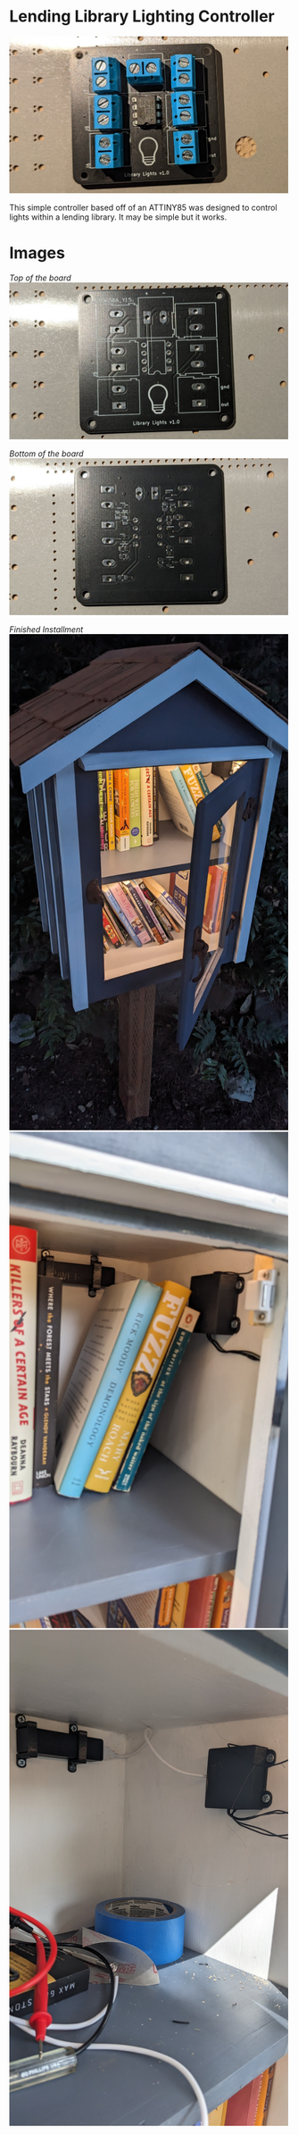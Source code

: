 # Lending Library Lighting Controller 

<img src="./images/topDown.jpg" width="500"> 

This simple controller based off of an ATTINY85 was designed to control lights within a lending library. It may be simple but it works. 

# Images

*Top of the board*
<br>
<img src="./images/topUnsoldered.jpg" width="500">



*Bottom of the board*
<br>
<img src="./images/bottomUnsoldered.jpg" width="500">



*Finished Installment*
<br>
<img src="./images/night.jpg" width="500">
<br>
<img src="./images/hidden.jpg" width="500">
<br>
<img src="./images/installed.jpg" width="500">
